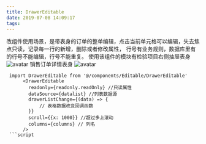 ```yaml
---
title: DrawerEditable
date: 2019-07-08 14:09:17
tags:
---
```

改组件使用场景，是带表身的订单的整单编辑，点击当前单元格可以编辑，失去焦点只读，记录每一行的新增，删除或者修改属性，
行号有业务规则，数据库里有的行号不能编辑，行号不能重复。
使用该组件的模块有检验项目右侧抽屉表身
![avatar](http://chuantu.xyz/t6/702/1563454056x2728278714.jpg)
销售订单详情表身
![avatar](http://chuantu.xyz/t6/702/1563454120x2073530529.jpg)
```
 import DrawerEditable from '@/components/Editable/DrawerEditable'
      <DrawerEditable
        readonly={readonly.readOnly} //只读属性
        dataSource={datalist} //列表数据源
        drawerListChange={(data) => {
            // 表格数据改变回调函数
        }}
        scroll={{x: 1000}} //超过多上滚动
        columns={columns} // 列名
      />
 ```script

